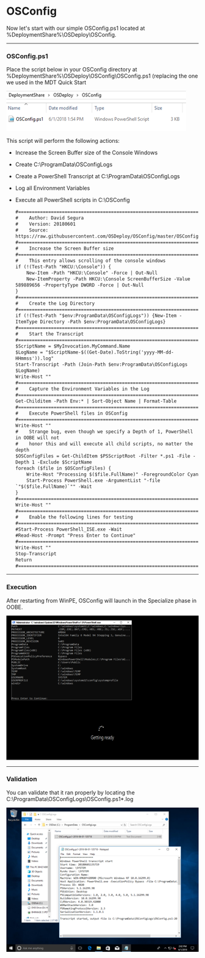 # OSConfig

Now let's start with our simple OSConfig.ps1 located at %DeploymentShare%\OSDeploy\OSConfig.

---

### OSConfig.ps1

Place the script below in your OSConfig directory at %DeploymentShare%\OSDeploy\OSConfig\OSConfig.ps1 \(replacing the one we used in the MDT Quick Start

![](/assets/2018-06-01_13-56-17.png)

This script will perform the following actions:

* Increase the Screen Buffer size of the Console Windows
* Create C:\ProgramData\OSConfigLogs
* Create a PowerShell Transcript at C:\ProgramData\OSConfigLogs
* Log all Environment Variables
* Execute all PowerShell scripts in C:\OSConfig

      #======================================================================================
      #    Author: David Segura
      #    Version: 20180601
      #    Source: https://raw.githubusercontent.com/OSDeploy/OSConfig/master/OSConfig.ps1
      #======================================================================================
      #    Increase the Screen Buffer size
      #======================================================================================
      #    This entry allows scrolling of the console windows
      if (!(Test-Path "HKCU:\Console")) {
          New-Item -Path "HKCU:\Console" -Force | Out-Null
          New-ItemProperty -Path HKCU:\Console ScreenBufferSize -Value 589889656 -PropertyType DWORD -Force | Out-Null
      }
      #======================================================================================
      #    Create the Log Directory
      #======================================================================================
      if (!(Test-Path "$env:ProgramData\OSConfigLogs")) {New-Item -ItemType Directory -Path $env:ProgramData\OSConfigLogs}
      #======================================================================================
      #    Start the Transcript
      #======================================================================================
      $ScriptName = $MyInvocation.MyCommand.Name
      $LogName = "$ScriptName-$((Get-Date).ToString('yyyy-MM-dd-HHmmss')).log"
      Start-Transcript -Path (Join-Path $env:ProgramData\OSConfigLogs $LogName)
      Write-Host ""
      #======================================================================================
      #    Capture the Environment Variables in the Log
      #======================================================================================
      Get-Childitem -Path Env:* | Sort-Object Name | Format-Table
      #======================================================================================
      #    Execute PowerShell files in OSConfig
      #======================================================================================
      Write-Host ""
      #    Strange bug, even though we specify a Depth of 1, PowerShell in OOBE will not
      #    honor this and will execute all child scripts, no matter the depth
      $OSConfigFiles = Get-ChildItem $PSScriptRoot -Filter *.ps1 -File -Depth 1 -Exclude $ScriptName
      foreach ($file in $OSConfigFiles) {
          Write-Host "Processing $($file.FullName)" -ForegroundColor Cyan
          Start-Process PowerShell.exe -ArgumentList "-file `"$($file.FullName)`"" -Wait
      }
      #======================================================================================
      Write-Host ""
      #======================================================================================
      #    Enable the following lines for testing
      #======================================================================================
      #Start-Process PowerShell_ISE.exe -Wait
      #Read-Host -Prompt "Press Enter to Continue"
      #======================================================================================
      Write-Host ""
      Stop-Transcript
      Return
      #======================================================================================

---

### Execution

After restarting from WinPE, OSConfig will launch in the Specialize phase in OOBE.

![](/assets/2018-06-01_13-58-18.png)

---

### Validation

You can validate that it ran properly by locating the C:\ProgramData\OSConfigLogs\OSConfig.ps1\*.log

![](/assets/2018-06-01_14-02-30.png)

